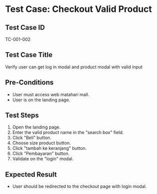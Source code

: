# Test Case: Checkout Valid Product

## Test Case ID
TC-001-002

## Test Case Title
Verify user can get log in modal and product modal with valid input

## Pre-Conditions
- User must access web matahari mall.
- User is on the landing page.

## Test Steps
1. Open the landing page.
2. Enter the valid product name in the "search box" field.
3. Click "Beli" button.
4. Choose size product button.
5. Click "tambah ke keranjang" button.
6. Click "Pembayaran" button.
7. Validate on the "login" modal.

## Expected Result
- User should be redirected to the checkout page with login modal.